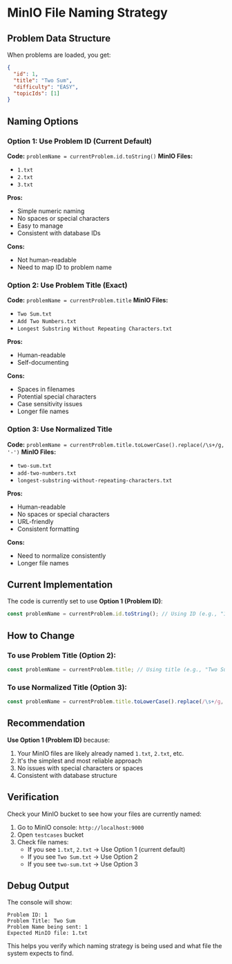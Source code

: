 # MinIO File Naming Strategy

## Problem Data Structure
When problems are loaded, you get:
```json
{
  "id": 1,
  "title": "Two Sum",
  "difficulty": "EASY",
  "topicIds": [1]
}
```

## Naming Options

### Option 1: Use Problem ID (Current Default)
**Code:** `problemName = currentProblem.id.toString()`
**MinIO Files:**
- `1.txt`
- `2.txt`
- `3.txt`

**Pros:**
- Simple numeric naming
- No spaces or special characters
- Easy to manage
- Consistent with database IDs

**Cons:**
- Not human-readable
- Need to map ID to problem name

### Option 2: Use Problem Title (Exact)
**Code:** `problemName = currentProblem.title`
**MinIO Files:**
- `Two Sum.txt`
- `Add Two Numbers.txt`
- `Longest Substring Without Repeating Characters.txt`

**Pros:**
- Human-readable
- Self-documenting

**Cons:**
- Spaces in filenames
- Potential special characters
- Case sensitivity issues
- Longer file names

### Option 3: Use Normalized Title
**Code:** `problemName = currentProblem.title.toLowerCase().replace(/\s+/g, '-')`
**MinIO Files:**
- `two-sum.txt`
- `add-two-numbers.txt`
- `longest-substring-without-repeating-characters.txt`

**Pros:**
- Human-readable
- No spaces or special characters
- URL-friendly
- Consistent formatting

**Cons:**
- Need to normalize consistently
- Longer file names

## Current Implementation

The code is currently set to use **Option 1 (Problem ID)**:
```typescript
const problemName = currentProblem.id.toString(); // Using ID (e.g., "1")
```

## How to Change

### To use Problem Title (Option 2):
```typescript
const problemName = currentProblem.title; // Using title (e.g., "Two Sum")
```

### To use Normalized Title (Option 3):
```typescript
const problemName = currentProblem.title.toLowerCase().replace(/\s+/g, '-'); // Using normalized title (e.g., "two-sum")
```

## Recommendation

**Use Option 1 (Problem ID)** because:
1. Your MinIO files are likely already named `1.txt`, `2.txt`, etc.
2. It's the simplest and most reliable approach
3. No issues with special characters or spaces
4. Consistent with database structure

## Verification

Check your MinIO bucket to see how your files are currently named:
1. Go to MinIO console: `http://localhost:9000`
2. Open `testcases` bucket
3. Check file names:
   - If you see `1.txt`, `2.txt` → Use Option 1 (current default)
   - If you see `Two Sum.txt` → Use Option 2
   - If you see `two-sum.txt` → Use Option 3

## Debug Output

The console will show:
```
Problem ID: 1
Problem Title: Two Sum
Problem Name being sent: 1
Expected MinIO file: 1.txt
```

This helps you verify which naming strategy is being used and what file the system expects to find.